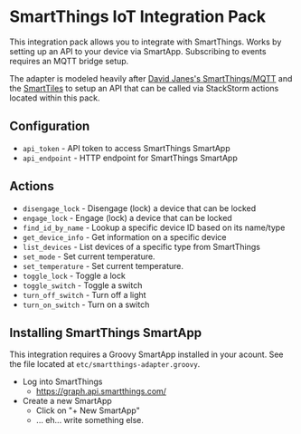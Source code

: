 # SmartThings IoT Integration Pack

This integration pack allows you to integrate with SmartThings. Works
by setting up an API to your device via SmartApp. Subscribing to events
requires an MQTT bridge setup.

The adapter is modeled heavily after [David Janes's SmartThings/MQTT](https://github.com/dpjanes/iotdb-smartthings)
and the [SmartTiles](http://www.smarttiles.click) to setup an API that can be
called via StackStorm actions located within this pack.

## Configuration

* `api_token` - API token to access SmartThings SmartApp
* `api_endpoint` - HTTP endpoint for SmartThings SmartApp

## Actions

* `disengage_lock`  - Disengage (lock) a device that can be locked
* `engage_lock`     - Engage (lock) a device that can be locked
* `find_id_by_name` - Lookup a specific device ID based on its name/type
* `get_device_info` - Get information on a specific device
* `list_devices`    - List devices of a specific type from SmartThings
* `set_mode`        - Set current temperature.
* `set_temperature` - Set current temperature.
* `toggle_lock`     - Toggle a lock
* `toggle_switch`   - Toggle a switch
* `turn_off_switch` - Turn off a light
* `turn_on_switch`  - Turn on a switch

## Installing SmartThings SmartApp

This integration requires a Groovy SmartApp installed in your acount. See
the file located at `etc/smartthings-adapter.groovy`.

* Log into SmartThings
  * https://graph.api.smartthings.com/
* Create a new SmartApp
  * Click on "+ New SmartApp"
  * ... eh... write something else.

